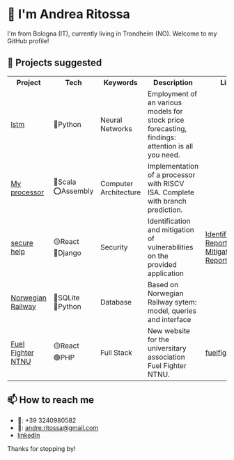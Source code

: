 # 👋 I'm Andrea Ritossa 

I'm from Bologna (IT), currently living in Trondheim (NO). Welcome to my GitHub profile!

## 🔭 Projects suggested 

<table>
  <tr>
    <th>Project</th>
    <th>Tech</th>
    <th>Keywords</th>
    <th>Description</th>
    <th>Link</th>
  </tr>
  <tr>
    <td><a href="https://github.com/the-future-dev/riot-lstm-article/blob/main/main.ipynb">lstm</a></td>
    <td>🔵Python</td>
    <td>Neural Networks</td>
    <td>Employment of an various models for stock price forecasting, findings: attention is all you need.</td>
    <td></td>
  </tr>
  <tr>
    <td><a href="https://github.com/the-future-dev/RISCV-FiveStage">My processor</a></td>
    <td>🔴Scala       <br>⭕Assembly</td>
    <td>Computer Architecture</td>
    <td>Implementation of a processor with RISCV ISA. Complete with branch prediction.</td>
    <td></td>
  </tr>
  <tr>
    <td><a href="https://github.com/the-future-dev/secure-help">secure help</a></td>
    <td>🟡React<br>🔵Django</td>
    <td>Security</td>
    <td>Identification and mitigation of vulnerabilities on the provided application</td>
    <td><a href="https://github.com/the-future-dev/secure-help/blob/master/Vulnerabilities%20Identification%20Report.pdf">Identification Report</a>
    <br>
    <a href="https://github.com/the-future-dev/secure-help/blob/master/Vulnerabilities%20Mitigation%20Report.pdf">Mitigation Report</a></td>
  </tr>
  <tr>
    <td><a href="https://github.com/the-future-dev/NorwegianRailway">Norwegian Railway</a></td>
    <td>🔴SQLite<br>🔵Python</td>
    <td>Database</td>
    <td>Based on Norwegian Railway sytem: model, queries and interface</td>
    <td></td>
  </tr>
  <tr>
    <td><a href="https://github.com/the-future-dev/fuelfighter2023">Fuel Fighter NTNU</a></td>
    <td>🟡React<br>🟢PHP</td>
    <td>Full Stack</td>
    <td>New website for the universitary association Fuel Fighter NTNU.</td>
    <td><a href="https://www.fuelfighter.no/">fuelfighter.no</a></td>
  </tr>
</table>

## 📫 How to reach me
- 📱: +39 3240980582
- 📧: andre.ritossa@gmail.com
- [linkedIn](https://www.linkedin.com/in/andrea-ritossa/)

Thanks for stopping by!
